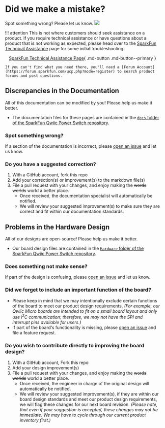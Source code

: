 # Did we make a mistake?

Spot something wrong? Please let us know. <a href="https://github.com/sparkfun/SparkFun_Qwiic_Power_Switch/issues" alt="Issues"><img src="https://img.shields.io/github/issues/sparkfun/SparkFun_Qwiic_Power_Switch.svg" /></a>

!!! attention
    This is not where customers should seek assistance on a product. If you require technical assistance or have questions about a product that is not working as expected, please head over to the [SparkFun Technical Assistance](https://www.sparkfun.com/technical_assistance) page for some initial troubleshooting.
    <center>
    [SparkFun Technical Assistance Page](https://www.sparkfun.com/technical_assistance){ .md-button .md-button--primary }
    </center>

    If you can't find what you need there, you'll need a [Forum Account](https://forum.sparkfun.com/ucp.php?mode=register) to search product forums and post questions.

## Discrepancies in the Documentation

All of this documentation can be modified by you! Please help us make it better.

* The documentation files for these pages are contained in the [`docs` folder of the SparkFun Qwiic Power Switch repository](https://github.com/sparkfun/SparkFun_Qwiic_Power_Switch/tree/main/docs).

### Spot something wrong?
If a section of the documentation is incorrect, please [open an issue](https://github.com/sparkfun/SparkFun_Qwiic_Power_Switch/issues) and let us know.

### Do you have a suggested correction?
1. With a GitHub account, fork this repo
2. Add your correction(s) or improvement(s) to the markdown file(s)
3. File a pull request with your changes, and enjoy making the ~~words~~ ~~worlds~~ world a better place.
    * Once received, the documentation specialist will automatically be notified.
    * We will review your suggested improvement(s) to make sure they are correct and fit within our documentation standards.

## Problems in the Hardware Design

All of our designs are open-source! Please help us make it better.

* Our board design files are contained in the [`Hardware` folder of the SparkFun Qwiic Power Switch repository](https://github.com/sparkfun/SparkFun_Qwiic_Power_Switch/tree/main/Hardware).

### Does something not make sense?
If part of the design is confusing, please [open an issue](https://github.com/sparkfun/SparkFun_Qwiic_Power_Switch/issues) and let us know.

### Did we forget to include an important function of the board?
* Please keep in mind that we may intentionally exclude certain functions of the board to meet our product design requirements. *(For example, our Qwiic Micro boards are intended to fit on a small board layout and only use I<sup>2</sup>C communication; therefore, we may not have the SPI and interrupt pins available for users.)*
* If part of the board's functionality is missing, please [open an issue](https://github.com/sparkfun/SparkFun_Qwiic_Power_Switch/issues) and file a feature request.

### Do you wish to contribute directly to improving the board design?
1. With a GitHub account, Fork this repo
2. Add your design improvement(s)
3. File a pull request with your changes, and enjoy making the ~~words~~ ~~worlds~~ world a better place.
    * Once received, the engineer in charge of the original design will automatically be notified.
    * We will review your suggested improvement(s), if they are within our board design standards and meet our product design requirements, we will flag these changes for our next board revision. *(Please note, that even if your suggestion is accepted, these changes may not be immediate. We may have to cycle through our current product inventory first.)*
